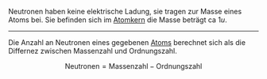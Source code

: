 Neutronen haben keine elektrische Ladung, sie tragen zur Masse eines Atoms bei. Sie befinden sich im [Atomkern](Atom.md#Atomkern) die Masse beträgt ca $1 u.$

---

Die Anzahl an Neutronen eines gegebenen [Atoms](Atom.md) berechnet sich als die Differnez zwischen Massenzahl und Ordnungszahl.

$$\text{Neutronen} = \text{Massenzahl} - \text{Ordnungszahl}$$

